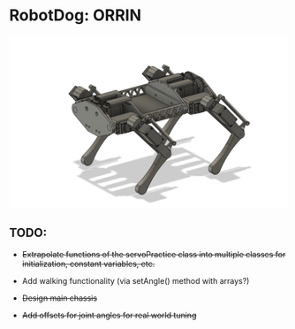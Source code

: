 # RobotDog: ORRIN

![](assets/OrrinCADPicture.png)

## TODO:

* ~~Extrapolate functions of the servoPractice class into multiple classes for initialization, constant variables, etc.~~

* Add walking functionality (via setAngle() method with arrays?)

* ~~Design main chassis~~

* ~~Add offsets for joint angles for real world tuning~~
